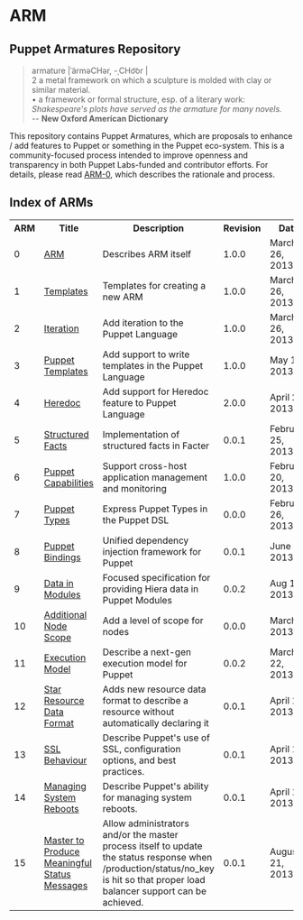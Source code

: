 ARM
===

Puppet Armatures Repository
---------------------------

<blockquote>
armature |ˈärməCHər, -ˌCHo͝or |<br />
2 a metal framework on which a sculpture is molded with clay or similar material. <br />
• a framework or formal structure, esp. of a literary work: <i>Shakespeare's plots have served as the armature for many novels.</i><br />
-- <b>New Oxford American Dictionary</b>
</blockquote>

This repository contains Puppet Armatures, which are proposals to enhance / add features to Puppet or something in the Puppet
eco-system. This is a community-focused process intended to improve openness and transparency in both Puppet Labs-funded
and contributor efforts. For details, please read [ARM-0](arm-0.arm/index.md), which describes the rationale and process.

Index of ARMs
-------------
<table>
<tr>
  <th>ARM</th>
  <th>Title</th>
  <th>Description</th>
  <th>Revision</th>
  <th>Date</th>
  <th>State</th>
</tr>
<tr>
  <td>0</td>
  <td><a href="arm-0.arm/arm.md">ARM</a></td>
  <td>Describes ARM itself</td>
  <td>1.0.0</td>
  <td>March 26, 2013</td>
  <td>Completed</td>
</tr><tr>
  <td>1</td>
  <td><a href="arm-1.templates/templates">Templates</a></td>
  <td>Templates for creating a new ARM</td>
  <td>1.0.0</td>
  <td>March 26, 2013</td>
  <td>Completed</td>
</tr><tr>
  <td>2</td>
  <td><a href="arm-2.iteration/index.md">Iteration</a></td>
  <td>Add iteration to the Puppet Language</td>
  <td>1.0.0</td>
  <td>March 26, 2013</td>
  <td>Completed</td>
</tr><tr>
  <td>3</td>
  <td><a href="arm-3.puppet_templates/index.md">Puppet Templates</a></td>
  <td>Add support to write templates in the Puppet Language</td>
  <td>1.0.0</td>
  <td>May 1, 2013</td>
  <td>Submitted<br/><a href="https://groups.google.com/d/topic/puppet-dev/HZXt_G0nZLE">Discuss</a></td>
</tr><tr>
  <td>4</td>
  <td><a href="arm-4.heredoc/index.md">Heredoc</a></td>
  <td>Add support for Heredoc feature to Puppet Language</td>
  <td>2.0.0</td>
  <td>April 23, 2013</td>
  <td>Submitted<br><a href="https://groups.google.com/d/topic/puppet-dev/mrYmTa_2L6M">Discuss</a></td>
</tr><tr>
  <td>5</td>
  <td><a href="arm-5.structured_facts/index.md">Structured Facts</a></td>
  <td>Implementation of structured facts in Facter</td>
  <td>0.0.1</td>
  <td>February 25, 2013</td>
  <td>Draft</td>
</tr><tr>
  <td>6</td>
  <td><a href="arm-6.capabilities/index.md">Puppet Capabilities</a></td>
  <td>Support cross-host application management and monitoring</td>
  <td>1.0.0</td>
  <td>February 20, 2013</td>
  <td>Draft</td>
</tr><tr>
  <td>7</td>
  <td><a href="arm-7.puppet_types/index.md">Puppet Types</a></td>
  <td>Express Puppet Types in the Puppet DSL</td>
  <td>0.0.0</td>
  <td>February 26, 2013</td>
  <td>Draft</td>
</tr><tr>
  <td>8</td>
  <td><a href="arm-8.puppet_bindings/index.md">Puppet Bindings</a></td>
  <td>Unified dependency injection framework for Puppet</td>
  <td>0.0.1</td>
  <td>June 1, 2013</td>
  <td>Draft<br><a href="https://groups.google.com/d/topic/puppet-dev/ITIqQrEY9ZY/discussion">Discuss</a></td>
</tr><tr>
  <td>9</td>
  <td><a href="arm-9.data_in_modules/index.md">Data in Modules</a></td>
  <td>Focused specification for providing Hiera data in Puppet Modules</td>
  <td>0.0.2</td>
  <td>Aug 16, 2013</td>
  <td>Draft</td>
</tr><tr>
  <td>10</td>
  <td><a href="arm-10.additional_node_scope/index.md">Additional Node Scope</a></td>
  <td>Add a level of scope for nodes</td>
  <td>0.0.0</td>
  <td>March 1, 2013</td>
  <td>New</td>
</tr>
</tr><tr>
  <td>11</td>
  <td><a href="arm-11.execution_model/index.md">Execution Model</a></td>
  <td>Describe a next-gen execution model for Puppet</td>
  <td>0.0.2</td>
  <td>March 22, 2013</td>
  <td>New</td>
</tr><tr>
  <td>12</td>
  <td><a href="arm-12.star_resource_data_type/index.md">Star Resource Data Format</a></td>
  <td>Adds new resource data format to describe a resource without automatically declaring it</td>
  <td>0.0.1</td>
  <td>April 1, 2013</td>
  <td>New</td>
</tr><tr>
  <td>13</td>
  <td><a href="arm-13.ssl_behaviour/index.md">SSL Behaviour</a></td>
  <td>Describe Puppet's use of SSL, configuration options, and best practices.
</td>
  <td>0.0.1</td>
  <td>April 17, 2013</td>
  <td>New</td>
</tr><tr>
  <td>14</td>
  <td><a href="arm-14.reboot/index.md">Managing System Reboots</a></td>
  <td>Describe Puppet's ability for managing system reboots.
</td>
  <td>0.0.1</td>
  <td>April 17, 2013</td>
  <td>New - <a href="https://groups.google.com/forum/?fromgroups=#!topic/puppet-dev/5QFelBbbAMw"</td>
</tr>  <tr>
    <td>15</td>
    <td><a href="arm-15.master_status/index.md">Master to Produce Meaningful Status Messages</a></td>
    <td>Allow administrators and/or the master process itself to update the status response when /production/status/no_key is hit so that proper load balancer support can be achieved.
  </td>
    <td>0.0.1</td>
    <td>August 21, 2013</td>
    <td>New - <a 
    href="https://groups.google.com/forum/?fromgroups=#!topic/puppet-dev/5QFelBbbAMw">Discuss</a></td>
    </tr>

</table>
